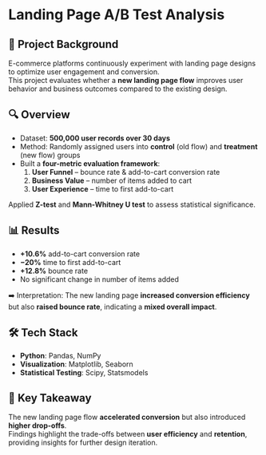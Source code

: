 # Landing Page A/B Test Analysis  

## 📌 Project Background  
E-commerce platforms continuously experiment with landing page designs to optimize user engagement and conversion.  
This project evaluates whether a **new landing page flow** improves user behavior and business outcomes compared to the existing design.  

## 🔍 Overview  
- Dataset: **500,000 user records over 30 days**  
- Method: Randomly assigned users into **control** (old flow) and **treatment** (new flow) groups  
- Built a **four-metric evaluation framework**:  
  1. **User Funnel** – bounce rate & add-to-cart conversion rate  
  2. **Business Value** – number of items added to cart  
  3. **User Experience** – time to first add-to-cart  

Applied **Z-test** and **Mann-Whitney U test** to assess statistical significance.  

## 📊 Results  
- **+10.6%** add-to-cart conversion rate  
- **−20%** time to first add-to-cart  
- **+12.8%** bounce rate  
- No significant change in number of items added  

➡️ Interpretation: The new landing page **increased conversion efficiency** but also **raised bounce rate**, indicating a **mixed overall impact**.  


## 🛠 Tech Stack  
- **Python**: Pandas, NumPy  
- **Visualization**: Matplotlib, Seaborn  
- **Statistical Testing**: Scipy, Statsmodels  

## 🚀 Key Takeaway  
The new landing page flow **accelerated conversion** but also introduced **higher drop-offs**.  
Findings highlight the trade-offs between **user efficiency** and **retention**, providing insights for further design iteration.  
